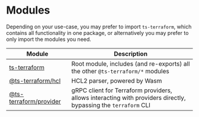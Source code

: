 # Modules

Depending on your use-case, you may prefer to import `ts-terraform`, which contains all functionality in one package, or alternatively you may prefer to only import the modules you need.

| Module                                                   | Description                                                                                                    |
| -------------------------------------------------------- | -------------------------------------------------------------------------------------------------------------- |
| [ts-terraform](/modules/ts-terraform)                    | Root module, includes (and re-exports) all the other `@ts-terraform/*` modules                                 |
| [@ts-terraform/hcl](/modules/ts-terraform/hcl)           | HCL2 parser, powered by Wasm                                                                                   |
| [@ts-terraform/provider](/modules/ts-terraform/provider) | gRPC client for Terraform providers, allows interacting with providers directly, bypassing the `terraform` CLI |
